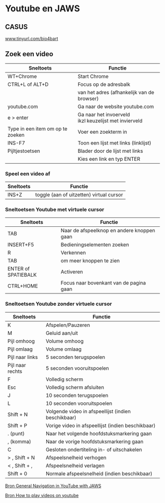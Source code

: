 
# Youtube en JAWS

## CASUS
www.tinyurl.com/bio4bart

## Zoek een video 

| Sneltoets           | Functie                                              |
|---------------------|------------------------------------------------------|
| WT+Chrome  | Start Chrome |
| CTRL+L of ALT+D     | Focus op de adresbalk               |
|                     | van het adres (afhankelijk van de browser)           |
| youtube.com         | Ga naar de website youtube.com                       |
| e > enter                  | Ga naar het invoerveld<br> ikzl keuzelijst met invierveld                            |
| Type in een item om op te zoeken | Voer een zoekterm in  |
| INS-F7              | Toon een lijst met links (linklijst)                 |
| Pijltjestoetsen     | Blader door de lijst met links                       |
| | Kies een link en typ ENTER | 

### Speel een video af 

| Sneltoets               | Functie                                             |
|-------------------------|-----------------------------------------------------|
| INS+Z | toggle (aan of uitzetten) virtual cursor |


### Sneltoetsen Youtube met virtuele cursor

| Sneltoets               | Functie                                             |
|-------------------------|-----------------------------------------------------|
| TAB                     | Naar de afspeelknop en andere knoppen gaan         |
| INSERT+F5               | Bedieningselementen zoeken                           |
| R                       | Verkennen                                           |
| TAB                     | om meer knoppen te zien                         |
| ENTER of SPATIEBALK     | Activeren                                           |
| CTRL+HOME               | Focus naar bovenkant van de pagina gaan               |

### Sneltoetsen Youtube zonder virtuele cursor

| Sneltoets              | Functie                                               |
|------------------------|-------------------------------------------------------|
| K        | Afspelen/Pauzeren                                     |
| M                      | Geluid aan/uit                                        |
| Pijl omhoog            | Volume omhoog                                         |
| Pijl omlaag            | Volume omlaag                                         |
| Pijl naar links       | 5 seconden terugspoelen                               |
| Pijl naar rechts        | 5 seconden vooruitspoelen                             |
| F                      | Volledig scherm                                       |
| Esc                    | Volledig scherm afsluiten                             |
| J                      | 10 seconden terugspoelen                              |
| L                      | 10 seconden vooruitspoelen                            |
| Shift + N              | Volgende video in afspeellijst (indien beschikbaar)   |
| Shift + P              | Vorige video in afspeellijst (indien beschikbaar)     |
| . (punt)               | Naar het volgende hoofdstuksmarkering gaan            |
| , (komma)              | Naar de vorige hoofdstuksmarkering gaan               |
| C                      | Gesloten ondertiteling in- of uitschakelen            |
| > , Shift + N          | Afspeelsnelheid verhogen                              |
| < , Shift + ,          | Afspeelsnelheid verlagen                              |
| Shift + 0              | Normale afspeelsnelheid (indien beschikbaar)          |


[Bron General Navigation in YouTube with JAWS](https://www.youtube.com/watch?v=oMzXAV0ZEsE)

[Bron How to play videos on youtube](https://www.youtube.com/watch?v=jqvxKLbp6CI)  
